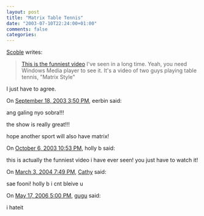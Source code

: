 ```yaml
---
layout: post
title: "Matrix Table Tennis"
date: "2003-07-10T22:24:00+01:00"
comments: false
categories: 
---
```


<p><a href="http://radio.weblogs.com/0001011/2003/07/09.html#a3728" title="The Scobleizer Weblog">Scoble</a> writes:</p>

<blockquote><a href="http://www.ntv.co.jp/channel/asx/hkzkt10.asx">This is the funniest video</a> I've seen in a long time. Yeah, you need Windows Media player to see it. It's a video of two guys playing table tennis, "Matrix Style"</blockquote>

<p>I just have to agree.</p>
<section class="comments">

<div class="comment" id="comment-40">
On <a href="#comment-40" title="Permalink to this comment">September 18, 2003  3:50 PM</a>, eerbin
said:
<p>ang galing nyo sobra!!!</p>

<p>the show is really great!!!</p>

<p>hope another sport will also have matrix!</p>


<div class="comment" id="comment-41">
On <a href="#comment-41" title="Permalink to this comment">October  6, 2003 10:53 PM</a>, holly b
said:
<p>this is actually the funniest video i have ever seen! you just have to watch it!</p>


<div class="comment" id="comment-42">
On <a href="#comment-42" title="Permalink to this comment">March  3, 2004  7:49 PM</a>, <a href="http://ur kl" title="http://ur kl" rel="nofollow">Cathy</a>
said:
<p>sae fooni! holly b i cnt bleive u</p>


<div class="comment" id="comment-43">
On <a href="#comment-43" title="Permalink to this comment">May 17, 2006  5:00 PM</a>, <a href="http://hi" title="http://hi" rel="nofollow">gugu</a>
said:
<p>i hateit</p>


</section>

